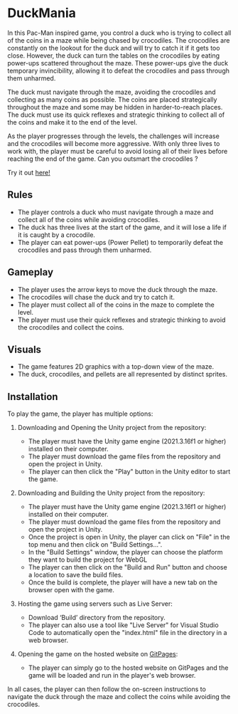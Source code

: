 # DuckMania

In this Pac-Man inspired game, you control a duck who is trying to collect all of the coins in a maze while being chased by crocodiles. The crocodiles are constantly on the lookout for the duck and will try to catch it if it gets too close. However, the duck can turn the tables on the crocodiles by eating power-ups scattered throughout the maze. These power-ups give the duck temporary invincibility, allowing it to defeat the crocodiles and pass through them unharmed.

The duck must navigate through the maze, avoiding the crocodiles and collecting as many coins as possible. The coins are placed strategically throughout the maze and some may be hidden in harder-to-reach places. The duck must use its quick reflexes and strategic thinking to collect all of the coins and make it to the end of the level.

As the player progresses through the levels, the challenges will increase and the crocodiles will become more aggressive. With only three lives to work with, the player must be careful to avoid losing all of their lives before reaching the end of the game. Can you outsmart the crocodiles ?

Try it out [here!](https://mazen-ghaleb.github.io/DuckMania/Build/index.html "Project's Git Page Link")

## Rules

- The player controls a duck who must navigate through a maze and collect all of the coins while avoiding crocodiles.
- The duck has three lives at the start of the game, and it will lose a life if it is caught by a crocodile.
- The player can eat power-ups (Power Pellet) to temporarily defeat the crocodiles and pass through them unharmed.

## Gameplay

- The player uses the arrow keys to move the duck through the maze.
- The crocodiles will chase the duck and try to catch it.
- The player must collect all of the coins in the maze to complete the level.
- The player must use their quick reflexes and strategic thinking to avoid the crocodiles and collect the coins.

## Visuals

- The game features 2D graphics with a top-down view of the maze.
- The duck, crocodiles, and pellets are all represented by distinct sprites.

## Installation

To play the game, the player has multiple options:

1. Downloading and Opening the Unity project from the repository:

   - The player must have the Unity game engine (2021.3.16f1 or higher) installed on their computer.
   - The player must download the game files from the repository and open the project in Unity.
   - The player can then click the "Play" button in the Unity editor to start the game.

2. Downloading and Building the Unity project from the repository:

   - The player must have the Unity game engine (2021.3.16f1 or higher) installed on their computer.
   - The player must download the game files from the repository and open the project in Unity.
   - Once the project is open in Unity, the player can click on "File" in the top menu and then click on "Build Settings...".
   - In the "Build Settings" window, the player can choose the platform they want to build the project for WebGL
   - The player can then click on the "Build and Run" button and choose a location to save the build files.
   - Once the build is complete, the player will have a new tab on the browser open with the game.

3. Hosting the game using servers such as Live Server:

   - Download ‘Build’ directory from the repository.
   - The player can also use a tool like "Live Server" for Visual Studio Code to automatically open the "index.html" file in the directory in a web browser.

4. Opening the game on the hosted website on [GitPages](https://mazen-ghaleb.github.io/DuckMania/Build/index.html "Project's Git Page Link"):

   - The player can simply go to the hosted website on GitPages and the game will be loaded and run in the player's web browser.

In all cases, the player can then follow the on-screen instructions to navigate the duck through the maze and collect the coins while avoiding the crocodiles.